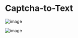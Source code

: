 # Captcha-to-Text

![image](https://user-images.githubusercontent.com/97835784/228186924-fd6a4e87-a790-45a2-937e-f38b2815de97.png)

![image](https://user-images.githubusercontent.com/97835784/228187103-dc65740c-db0d-4ebc-9d0e-da2f4d72475c.png)
